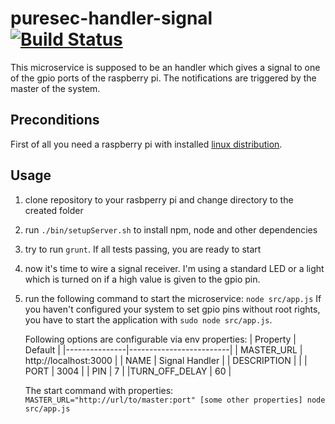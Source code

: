 # puresec-handler-signal [![Build Status](https://travis-ci.org/fhopeman/puresec-handler-signal.svg?branch=master)](https://travis-ci.org/fhopeman/puresec-handler-signal)

This microservice is supposed to be an handler which gives a signal to one of the gpio ports of the
raspberry pi. The notifications are triggered by the master of the system.

## Preconditions
First of all you need a raspberry pi with installed [linux distribution](https://www.raspberrypi.org/downloads/).

## Usage
1. clone repository to your rasbperry pi and change directory to the created folder
2. run `./bin/setupServer.sh` to install npm, node and other dependencies
3. try to run `grunt`. If all tests passing, you are ready to start
4. now it's time to wire a signal receiver. I'm using a standard LED or a light which is turned on if
   a high value is given to the gpio pin.
5. run the following command to start the microservice:
   `node src/app.js`
   If you haven't configured your system to set gpio pins without root rights, you have to start
   the application with `sudo node src/app.js`.

   Following options are configurable via env properties:
| Property      | Default                 |
|---------------|-------------------------|
| MASTER_URL    | http://localhost:3000   |
| NAME          | Signal Handler          |
| DESCRIPTION   |                         |
| PORT          | 3004                    |
| PIN           | 7                       |
|TURN_OFF_DELAY | 60                      |

   The start command with properties:
   `MASTER_URL="http://url/to/master:port" [some other properties] node src/app.js`
